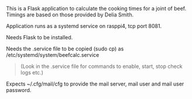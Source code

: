 This is a Flask application to calculate the cooking times for a joint of beef.
Timings are based on those provided by Delia Smith.

Application runs as a systemd service on rasppi4, tcp port 8081.

Needs Flask to be installed.

Needs the .service file to be copied (sudo cp) as /etc/systemd/system/beefcalc.service
>(Look in the .service file for commands to enable, start, stop check logs etc.)

Expects ~/.cfg/mail/cfg to provide the mail server, mail user and mail user password.
